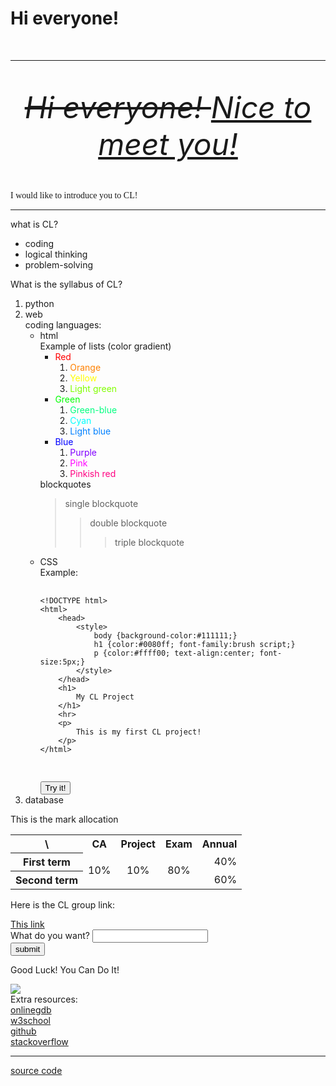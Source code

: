 <html>
    <head>
        <link rel="stylesheet" href="Style1.css">
    </head>
    <h1>
        <b>
            Hi everyone!
        </b>
    </h1>
    <br>
    <hr>
    <br>
    <p align="center">
        <font size="20">
            <i>
                <s>
                    Hi everyone!
                </s>
                <u>
                    Nice to meet you!
                </u>
            </i>
        </font>
    </p>
    <br>
    <p>
        <font face="comic sans ms">
             I would like to introduce you to CL!
        </font>
    </p>
    <hr>
    <p>
        what is CL?
    </p>
    <ul>
        <li>
            coding
        </li>
        <li>
            logical thinking
        </li>
        <li>
            problem-solving
        </li>
    </ul>
    <p>
        What is the syllabus of CL?
    </p>
    <ol>
        <li>
            python
        </li>
        <li>
            web
            <br>
            coding languages:
            <br>
            <ul>
                <li>
                    html
                    <br>
                    Example of lists (color gradient)
                    <br>
                    <ul>
                        <li>
                            <font color="#ff0000">
                                Red
                            </font>
                            <ol>
                                <li>
                                    <font color="ff8000">
                                        Orange
                                    </font>
                                </li>
                                <li>
                                    <font color="ffff00">
                                        Yellow
                                    </font>
                                </li>
                                <li>
                                    <font color="80ff00">
                                        Light green
                                    </font>
                                </li>
                            </ol>
                        </li>
                        <li>
                            <font color="00ff00">
                                Green
                            </font>
                            <ol>
                                <li>
                                    <font color="00ff80">
                                        Green-blue
                                    </font>
                                </li>
                                <li>
                                    <font color="00ffff">
                                        Cyan
                                    </font>
                                </li>
                                <li>
                                    <font color="0080ff">
                                        Light blue
                                    </font>
                                </li>
                            </ol>
                        </li>
                        <li>
                            <font color="0000ff">
                                Blue
                            </font>
                            <ol>
                                <li>
                                    <font color="8000ff">
                                        Purple
                                    </font>
                                </li>
                                <li>
                                    <font color="ff00ff">
                                        Pink
                                    </font>
                                </li>
                                <li>
                                    <font color="ff0080">
                                        Pinkish red
                                    </font>
                                </li>
                            </ol>
                        </li>
                    </ul>
                    blockquotes
                    <blockquote>
                        single blockquote
                        <blockquote>
                            double blockquote
                            <blockquote>
                                triple blockquote
                            </blockquote>
                        </blockquote>
                    </blockquote>
                </li>
                <li>
                    CSS
                    <br>
                    Example:
                    <pre>
                        <code>
&lt;!DOCTYPE html&gt;
&lt;html&gt;
    &lt;head&gt;
        &lt;style&gt;
            body {background-color:#111111;}
            h1 {color:#0080ff; font-family:brush script;}
            p {color:#ffff00; text-align:center; font-size:5px;}
        &lt;/style&gt;
    &lt;/head&gt;
    &lt;h1&gt;
        My CL Project
    &lt;/h1&gt;
    &lt;hr&gt;
    &lt;p&gt;
        This is my first CL project!
    &lt;/p&gt;
&lt;/html&gt;
                        </code>
                    </pre>
                    <button onclick="CSSExample()">
                        Try it!
                    </button>
                </li>
            </ul>
        </li>
        <li>
            database
        </li>
    </ol>
    <p>
        This is the mark allocation
    </p>
    <table>
        <tr>
            <th>
                \
            </th>
            <th>
                CA
            </th>
            <th>
                Project
            </th>
            <th>
                Exam
            </th>
            <th>
                Annual
            </th>
        </tr>
        <tr>
            <th>
                First term
            </th>
            <td rowspan="2" align="center">
                10%
            </td>
            <td rowspan="2" align="center">
                10%
            </td>
            <td rowspan="2" align="center">
                    80%
            </td>
            <td align="right">
                    40%
            </td>
        </tr>
        <tr>
            <th>
                Second term
            </th>
            <td align="right">
                    60%
            </td>
        </tr>
    </table>
    <p>
        Here is the CL group link:
    </p>
    <a href="https://teams.microsoft.com/l/channel/19%3AzpLB-JZoeRV29DUP9iXyzWjaveQANgqSEJXLzREb7nk1%40thread.tacv2/%E4%B8%80%E8%88%AC?groupId=31fb46c4-8623-455d-81e7-cdc76e33a0dc&tenantId=669e0d54-0ff6-4f73-bcd9-b8c1b45b3ca3">
        This link
    </a>
    <form>
        <label for="x">
            What do you want?
        </label>
        <input type="text" id="x" nname="x">
        <br>
        <input type="submit" value="submit">
    </form>
    <p>
        Good Luck! You Can Do It!
    </p>
    <img src="https://encrypted-tbn0.gstatic.com/images?q=tbn:ANd9GcTd9SW_99wedRRjOxaujz9XE98GcuzwNCT0Lk_XLC12xQ&s.jpg">
    <br>
    Extra resources:
    <br>
    <a href="https://www.onlinegdb.com">
        onlinegdb
    </a>
    <br>
    <a href="https://www.w3schools.com/">
        w3school
    </a>
    <br>
    <a href="https://github.com/">
        github
    </a>
    <br>
    <a href="https://stackoverflow.com/questions">
        stackoverflow
    </a>
    <hr>
    <a href="https://github.com/Te4s6/Te4s6.github.io">
        source code
    </a>
    <script>
        function CSSExample()
        {location.replace("https://onlinegdb.com/kVBokRwwS")}
    </script>
</html>
